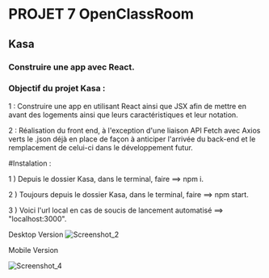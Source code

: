 # PROJET 7 OpenClassRoom
## Kasa
### Construire une app avec React. 

### Objectif du projet Kasa : 

1 : Construire une app en utilisant React ainsi que JSX afin de mettre en avant des logements ainsi que leurs caractéristiques et  leur notation. 

2 : Réalisation du front end, à l'exception d'une liaison API Fetch avec Axios verts le .json déjà en place de façon à anticiper l'arrivée du back-end et le remplacement de celui-ci dans le développement futur. 


#Instalation : 

1 ) Depuis le dossier Kasa, dans le terminal, faire ==> npm i.

2 ) Toujours depuis le dossier Kasa, dans le terminal, faire ==> npm start. 

3 ) Voici l'url local en cas de soucis de lancement automatisé ==> "localhost:3000".




Desktop Version
![Screenshot_2](https://user-images.githubusercontent.com/49105384/216767696-58590ec6-a10a-4624-8d8b-90c39346d2cf.png)



Mobile Version


![Screenshot_4](https://user-images.githubusercontent.com/49105384/216767701-f40ab71d-93a7-47f3-9f2c-b053c3b67c26.png)
